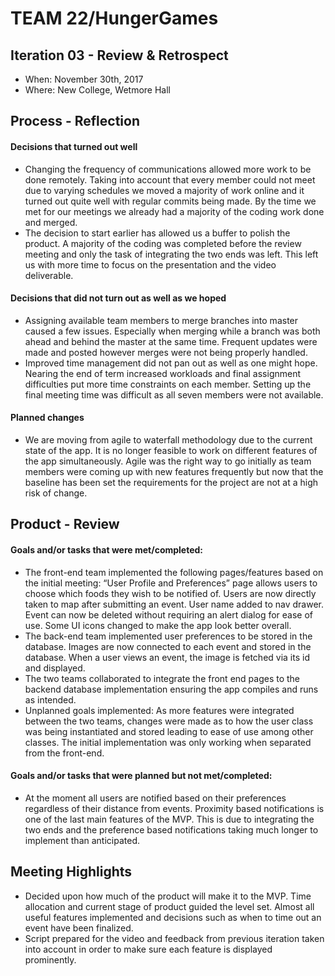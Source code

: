 # TEAM 22/HungerGames


## Iteration 03 - Review & Retrospect

 * When: November 30th, 2017
 * Where: New College, Wetmore Hall

## Process - Reflection

#### Decisions that turned out well
 
 * Changing the frequency of communications allowed more work to be done remotely. Taking into account that every member could not meet due to varying schedules we moved a majority of work online and it turned out quite well with regular commits being made. By the time we met for our meetings we already had a majority of the coding work done and merged.
 * The decision to start earlier has allowed us a buffer to polish the product. A majority of the coding was completed before the review meeting and only the task of integrating the two ends was left. This left us with more time to focus on the presentation and the video deliverable.

#### Decisions that did not turn out as well as we hoped

 * Assigning available team members to merge branches into master caused a few issues. Especially when merging while a branch was both ahead and behind the master at the same time. Frequent updates were made and posted however merges were not being properly handled.
 * Improved time management did not pan out as well as one might hope. Nearing the end of term increased workloads and final assignment difficulties put more time constraints on each member. Setting up the final meeting time was difficult as all seven members were not available.

#### Planned changes

 * We are moving from agile to waterfall methodology due to the current state of the app. It is no longer feasible to work on different features of the app simultaneously. Agile was the right way to go initially as team members were coming up with new features frequently but now that the baseline has been set the requirements for the project are not at a high risk of change.
 
 
## Product - Review

#### Goals and/or tasks that were met/completed:
 
 * The front-end team implemented the following pages/features based on the initial meeting: “User Profile and Preferences” page allows users to choose which foods they wish to be notified of. Users are now directly taken to map after submitting an event. User name added to nav drawer. Event can now be deleted without requiring an alert dialog for ease of use. Some UI icons changed to make the app look better overall.
 * The back-end team implemented user preferences to be stored in the database. Images are now connected to each event and stored in the database. When a user views an event, the image is fetched via its id and displayed.
 * The two teams collaborated to integrate the front end pages to the backend database implementation ensuring the app compiles and runs as intended.
 * Unplanned goals implemented: As more features were integrated between the two teams, changes were made as to how the user class was being instantiated and stored leading to ease of use among other classes. The initial implementation was only working when separated from the front-end.

 
#### Goals and/or tasks that were planned but not met/completed:
   
 * At the moment all users are notified based on their preferences regardless of their distance from events. Proximity based notifications is one of the last main features of the MVP. This is due to integrating the two ends and the preference based notifications taking much longer to implement than anticipated.

## Meeting Highlights
 
 * Decided upon how much of the product will make it to the MVP. Time allocation and current stage of product guided the level set. Almost all useful features implemented and decisions such as when to time out an event have been finalized.
 * Script prepared for the video and feedback from previous iteration taken into account in order to make sure each feature is displayed prominently.
